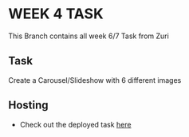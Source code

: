 # WEEK 4 TASK
This Branch contains all week 6/7 Task from Zuri

## Task
Create a Carousel/Slideshow with 6 different images

## Hosting
- Check out the deployed task [here](https://carousel-ity6.vercel.app/)
